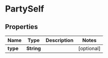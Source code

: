 

# PartySelf


## Properties

| Name | Type | Description | Notes |
|------------ | ------------- | ------------- | -------------|
|**type** | **String** |  |  [optional] |



